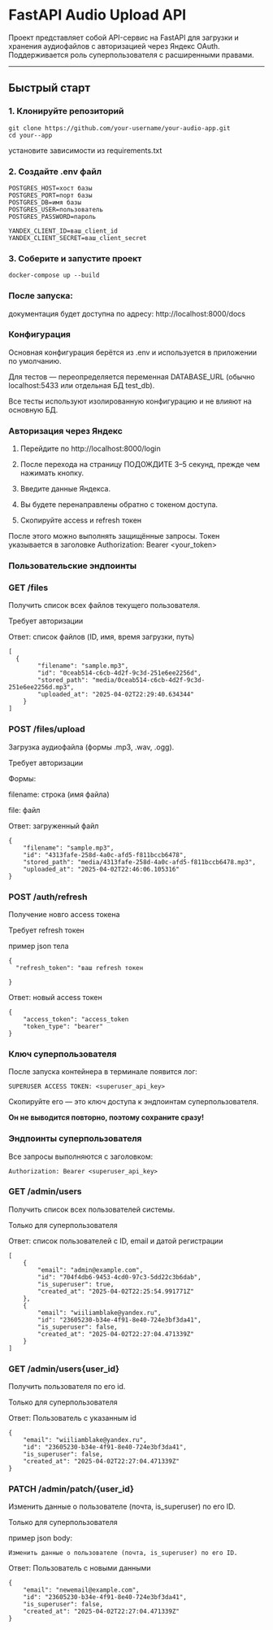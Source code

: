 # FastAPI Audio Upload API

Проект представляет собой API-сервис на FastAPI для загрузки и хранения аудиофайлов с авторизацией через Яндекс OAuth. Поддерживается роль суперпользователя с расширенными правами.

---

## Быстрый старт

### 1. Клонируйте репозиторий

```
git clone https://github.com/your-username/your-audio-app.git
cd your--app
```

установите зависимости из requirements.txt

### 2. Создайте .env файл
```
POSTGRES_HOST=хост базы
POSTGRES_PORT=порт базы
POSTGRES_DB=имя базы
POSTGRES_USER=пользователь
POSTGRES_PASSWORD=пароль

YANDEX_CLIENT_ID=ваш_client_id
YANDEX_CLIENT_SECRET=ваш_client_secret
```

### 3. Соберите и запустите проект
```
docker-compose up --build
```

### После запуска:

документация будет доступна по адресу: http://localhost:8000/docs


### Конфигурация

Основная конфигурация берётся из .env и используется в приложении по умолчанию.

Для тестов — переопределяется переменная DATABASE_URL (обычно localhost:5433 или отдельная БД test_db).

Все тесты используют изолированную конфигурацию и не влияют на основную БД.


### Авторизация через Яндекс

1. Перейдите по http://localhost:8000/login

2. После перехода на страницу ПОДОЖДИТЕ 3–5 секунд, прежде чем нажимать кнопку.

3. Введите данные Яндекса.

4. Вы будете перенаправлены обратно с токеном доступа.

5. Скопируйте access и refresh токен 

После этого можно выполнять защищённые запросы. Токен указывается в заголовке Authorization: Bearer <your_token>


### Пользовательские эндпоинты

### GET /files

Получить список всех файлов текущего пользователя.

Требует авторизации

Ответ: список файлов (ID, имя, время загрузки, путь)

```
[
  {
        "filename": "sample.mp3",
        "id": "0ceab514-c6cb-4d2f-9c3d-251e6ee2256d",
        "stored_path": "media/0ceab514-c6cb-4d2f-9c3d-251e6ee2256d.mp3",
        "uploaded_at": "2025-04-02T22:29:40.634344"
    }
]
```


### POST /files/upload

Загрузка аудиофайла (формы .mp3, .wav, .ogg).

Требует авторизации

Формы:

filename: строка (имя файла)

file: файл

Ответ: загруженный файл

```
{
    "filename": "sample.mp3",
    "id": "4313fafe-258d-4a0c-afd5-f811bccb6478",
    "stored_path": "media/4313fafe-258d-4a0c-afd5-f811bccb6478.mp3",
    "uploaded_at": "2025-04-02T22:46:06.105316"
}
```


### POST /auth/refresh
Получение новго access токена

Требует refresh токен

пример json тела
```
{
  "refresh_token": "ваш refresh токен

}
```

Ответ: новый access токен

```
{
    "access_token": "access_token
    "token_type": "bearer"
}
```

### Ключ суперпользователя

После запуска контейнера в терминале появится лог:

```
SUPERUSER ACCESS TOKEN: <superuser_api_key>
```

Скопируйте его — это ключ доступа к эндпоинтам суперпользователя.

**Он не выводится повторно, поэтому сохраните сразу!**


### Эндпоинты суперпользователя

Все запросы выполняются с заголовком:
```
Authorization: Bearer <superuser_api_key>
```


### GET /admin/users

Получить список всех пользователей системы.

Только для суперпользователя

Ответ: список пользователей с ID, email и датой регистрации

```
[
    {
        "email": "admin@example.com",
        "id": "704f4db6-9453-4cd0-97c3-5dd22c3b6dab",
        "is_superuser": true,
        "created_at": "2025-04-02T22:25:54.991771Z"
    },
    {
        "email": "wiiliamblake@yandex.ru",
        "id": "23605230-b34e-4f91-8e40-724e3bf3da41",
        "is_superuser": false,
        "created_at": "2025-04-02T22:27:04.471339Z"
    }
]
```

### GET /admin/users{user_id}

Получить пользователя по его id.

Только для суперпользователя

Ответ: Пользователь с указанным id

```
{
    "email": "wiiliamblake@yandex.ru",
    "id": "23605230-b34e-4f91-8e40-724e3bf3da41",
    "is_superuser": false,
    "created_at": "2025-04-02T22:27:04.471339Z"
}
```

### PATCH /admin/patch/{user_id}

Изменить данные о пользователе (почта, is_superuser) по его ID.

 Только для суперпользователя

пример json body: 

```
Изменить данные о пользователе (почта, is_superuser) по его ID.
```

Ответ: Пользователь с новыми данными

```
{
    "email": "newemail@example.com",
    "id": "23605230-b34e-4f91-8e40-724e3bf3da41",
    "is_superuser": false,
    "created_at": "2025-04-02T22:27:04.471339Z"
}
```
